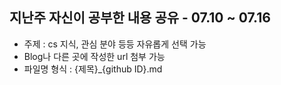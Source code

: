 ## 지난주 자신이 공부한 내용 공유 - 07.10 ~ 07.16

- 주제 : cs 지식, 관심 분야 등등 자유롭게 선택 가능 
- Blog나 다른 곳에 작성한 url 첨부 가능 
- 파일명 형식 : {제목}\_{github ID}.md
